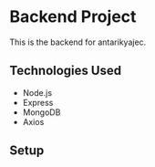 # Backend Project

This is the backend for antarikyajec.

## Technologies Used
- Node.js
- Express
- MongoDB
- Axios

## Setup


